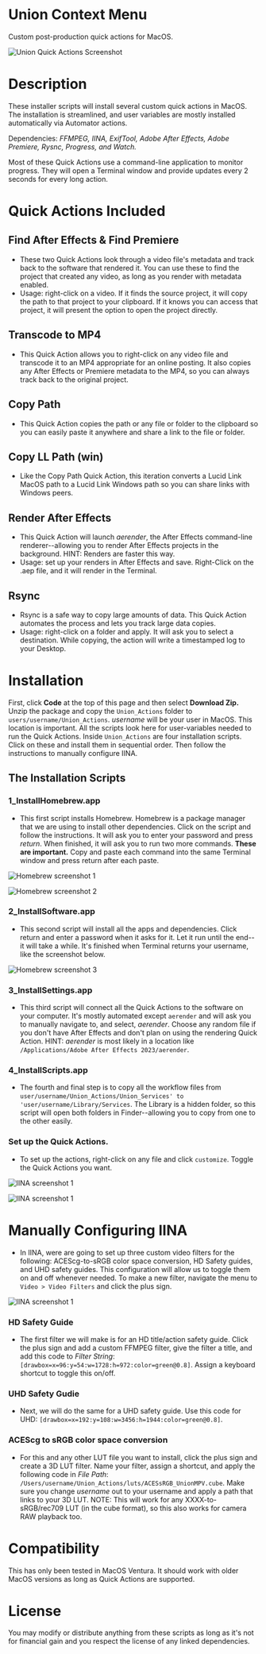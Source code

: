 # Union Context Menu
 Custom post-production quick actions for MacOS.

![Union Quick Actions Screenshot](images/union_qa.jpg)

# Description

These installer scripts will install several custom quick actions in MacOS. The installation is streamlined, and user variables are mostly installed automatically via Automator actions.

Dependencies: *FFMPEG, IINA, ExifTool, Adobe After Effects, Adobe Premiere, Rysnc, Progress, and Watch.*

Most of these Quick Actions use a command-line application to monitor progress. They will open a Terminal window and provide updates every 2 seconds for every long action.

# Quick Actions Included

## Find After Effects & Find Premiere
* These two Quick Actions look through a video file's metadata and track back to the software that rendered it. You can use these to find the project that created any video, as long as you render with metadata enabled.
* Usage: right-click on a video. If it finds the source project, it will copy the path to that project to your clipboard. If it knows you can access that project, it will present the option to open the project directly. 

## Transcode to MP4
* This Quick Action allows you to right-click on any video file and transcode it to an MP4 appropriate for an online posting. It also copies any After Effects or Premiere metadata to the MP4, so you can always track back to the original project.

## Copy Path 
* This Quick Action copies the path or any file or folder to the clipboard so you can easily paste it anywhere and share a link to the file or folder.

## Copy LL Path (win)
* Like the Copy Path Quick Action, this iteration converts a Lucid Link MacOS path to a Lucid Link Windows path so you can share links with Windows peers.

## Render After Effects
* This Quick Action will launch *aerender*, the After Effects command-line renderer--allowing you to render After Effects projects in the background. HINT: Renders are faster this way.
* Usage: set up your renders in After Effects and save. Right-Click on the .aep file, and it will render in the Terminal.

## Rsync
* Rsync is a safe way to copy large amounts of data. This Quick Action automates the process and lets you track large data copies. 
* Usage: right-click on a folder and apply. It will ask you to select a destination. While copying, the action will write a timestamped log to your Desktop. 

# Installation

First, click **Code** at the top of this page and then select **Download Zip.** Unzip the package and copy the `Union_Actions` folder to `users/username/Union_Actions`. *username* will be your user in MacOS. This location is important. All the scripts look here for user-variables needed to run the Quick Actions. Inside `Union_Actions` are four installation scripts. Click on these and install them in sequential order. Then follow the instructions to manually configure IINA.

## The Installation Scripts

### 1_InstallHomebrew.app
* This first script installs Homebrew. Homebrew is a package manager that we are using to install other dependencies. Click on the script and follow the instructions. It will ask you to enter your password and press *return*. When finished, it will ask you to run two more commands. **These are important.** Copy and paste each command into the same Terminal window and press return after each paste.

![Homebrew screenshot 1](images/term1.jpg)

![Homebrew screenshot 2](images/term2.jpg)

### 2_InstallSoftware.app
* This second script will install all the apps and dependencies. Click return and enter a password when it asks for it. Let it run until the end--it will take a while. It's finished when Terminal returns your username, like the screenshot below.

![Homebrew screenshot 3](images/term3.jpg)

### 3_InstallSettings.app
* This third script will connect all the Quick Actions to the software on your computer. It's mostly automated except `aerender` and will ask you to manually navigate to, and select, *aerender*. Choose any random file if you don't have After Effects and don't plan on using the rendering Quick Action. HINT: *aerender* is most likely in a location like `/Applications/Adobe After Effects 2023/aerender`.

### 4_InstallScripts.app
* The fourth and final step is to copy all the workflow files from `user/username/Union_Actions/Union_Services' to 'user/username/Library/Services`. The Library is a hidden folder, so this script will open both folders in Finder--allowing you to copy from one to the other easily.

### Set up the Quick Actions.
* To set up the actions, right-click on any file and click `customize`. Toggle the Quick Actions you want.

![IINA screenshot 1](images/qa1.jpg)

![IINA screenshot 1](images/qa2.jpg)

# Manually Configuring IINA
* In IINA, were are going to set up three custom video filters for the following: ACEScg-to-sRGB color space conversion, HD Safety guides, and UHD safety guides. This configuration will allow us to toggle them on and off whenever needed. To make a new filter, navigate the menu to `Video > Video Filters` and click the plus sign.

![IINA screenshot 1](images/iina.jpg)

### HD Safety Guide
* The first filter we will make is for an HD title/action safety guide. Click the plus sign and add a custom FFMPEG filter, give the filter a title, and add this code to *Filter String*: `[drawbox=x=96:y=54:w=1728:h=972:color=green@0.8]`. Assign a keyboard shortcut to toggle this on/off.

### UHD Safety Gudie
* Next, we will do the same for a UHD safety guide. Use this code for UHD: `[drawbox=x=192:y=108:w=3456:h=1944:color=green@0.8]`.

### ACEScg to sRGB color space conversion
* For this and any other LUT file you want to install, click the plus sign and create a 3D LUT filter. Name your filter, assign a shortcut, and apply the following code in *File Path*: `/Users/username/Union_Actions/luts/ACESsRGB_UnionMPV.cube`. Make sure you change *username* out to your username and apply a path that links to your 3D LUT. NOTE: This will work for any XXXX-to-sRGB/rec709 LUT (in the cube format), so this also works for camera RAW playback too.

# Compatibility

This has only been tested in MacOS Ventura. It should work with older MacOS versions as long as Quick Actions are supported.


# License

You may modify or distribute anything from these scripts as long as it's not for financial gain and you respect the license of any linked dependencies.